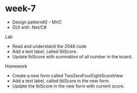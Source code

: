 # week-7

* Design pattern#2 - MVC
* GUI with .Net/C#


Lab
* Read and understand the 2048 code
* Add a text label, called lblScore.
* Update lblScore with summation of all number in the board.


Homework
* Create a new form called TwoZeroFourEightScoreView
* Add a text label, called lblScore in the new form.
* Update the lblScore in the new form with current score.
